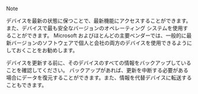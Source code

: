   > [!NOTE]
  > デバイスを最新の状態に保つことで、最新機能にアクセスすることができます。また、デバイスで最も安全なバージョンのオペレーティング システムを使用することができます。 Microsoft およびほとんどの主要ベンダーでは、一般的に最新バージョンのソフトウェアで個人と会社の両方のデバイスを使用できるようにしておくことをお勧めします。

デバイスを更新する前に、そのデバイスのすべての情報をバックアップしていることを確認してください。 バックアップがあれば、更新を中断する必要がある場合にデータを復元することができます。また、情報を代替デバイスに転送することもできます。 
